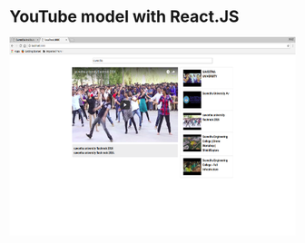 # YouTube model with React.JS

<p align="center">
  <img width="600" height="350" src="https://github.com/Balajisivakumar92/UDEMY-React.JS-with-Redux.JS/blob/master/React%20JS/youtube%20model.png">
</p>

